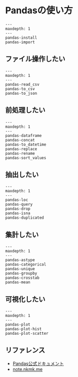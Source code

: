 # Pandasの使い方

```{toctree}
---
maxdepth: 1
---
pandas-install
pandas-import
```

## ファイル操作したい

```{toctree}
---
maxdepth: 1
---
pandas-read_csv
pandas-to_csv
pandas-to_json
```

## 前処理したい

```{toctree}
---
maxdepth: 1
---
pandas-dataframe
pandas-concat
pandas-to_datetime
pandas-replace
pandas-rename
pandas-sort_values
```

## 抽出したい

```{toctree}
---
maxdepth: 1
---
pandas-loc
pandas-query
pandas-drop
pandas-isna
pandas-duplicated
```

## 集計したい

```{toctree}
---
maxdepth: 1
---
pandas-astype
pandas-categorical
pandas-unique
pandas-groupby
pandas-crosstab
pandas-mean
```

## 可視化したい

```{toctree}
---
maxdepth: 1
---
pandas-plot
pandas-plot-hist
pandas-plot-scatter
```


## リファレンス

- [Pandas公式ドキュメント](https://pandas.pydata.org/docs/)
- [note.nkmk.me](https://note.nkmk.me/pandas/)
